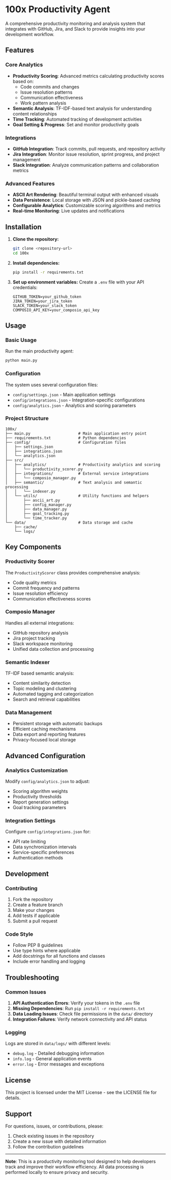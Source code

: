 # 100x Productivity Agent

A comprehensive productivity monitoring and analysis system that integrates with GitHub, Jira, and Slack to provide insights into your development workflow.

## Features

### Core Analytics
- **Productivity Scoring**: Advanced metrics calculating productivity scores based on:
  - Code commits and changes
  - Issue resolution patterns
  - Communication effectiveness
  - Work pattern analysis
- **Semantic Analysis**: TF-IDF-based text analysis for understanding content relationships
- **Time Tracking**: Automated tracking of development activities
- **Goal Setting & Progress**: Set and monitor productivity goals

### Integrations
- **GitHub Integration**: Track commits, pull requests, and repository activity
- **Jira Integration**: Monitor issue resolution, sprint progress, and project management
- **Slack Integration**: Analyze communication patterns and collaboration metrics

### Advanced Features
- **ASCII Art Rendering**: Beautiful terminal output with enhanced visuals
- **Data Persistence**: Local storage with JSON and pickle-based caching
- **Configurable Analytics**: Customizable scoring algorithms and metrics
- **Real-time Monitoring**: Live updates and notifications

## Installation

1. **Clone the repository:**
   ```bash
   git clone <repository-url>
   cd 100x
   ```

2. **Install dependencies:**
   ```bash
   pip install -r requirements.txt
   ```

3. **Set up environment variables:**
   Create a `.env` file with your API credentials:
   ```
   GITHUB_TOKEN=your_github_token
   JIRA_TOKEN=your_jira_token
   SLACK_TOKEN=your_slack_token
   COMPOSIO_API_KEY=your_composio_api_key
   ```

## Usage

### Basic Usage

Run the main productivity agent:
```bash
python main.py
```

### Configuration

The system uses several configuration files:
- `config/settings.json` - Main application settings
- `config/integrations.json` - Integration-specific configurations
- `config/analytics.json` - Analytics and scoring parameters

### Project Structure

```
100x/
├── main.py                     # Main application entry point
├── requirements.txt            # Python dependencies
├── config/                     # Configuration files
│   ├── settings.json
│   ├── integrations.json
│   └── analytics.json
├── src/
│   ├── analytics/              # Productivity analytics and scoring
│   │   └── productivity_scorer.py
│   ├── integrations/           # External service integrations
│   │   └── composio_manager.py
│   ├── semantic/               # Text analysis and semantic processing
│   │   └── indexer.py
│   └── utils/                  # Utility functions and helpers
│       ├── ascii_art.py
│       ├── config_manager.py
│       ├── data_manager.py
│       ├── goal_tracking.py
│       └── time_tracker.py
└── data/                       # Data storage and cache
    ├── cache/
    └── logs/
```

## Key Components

### Productivity Scorer
The `ProductivityScorer` class provides comprehensive analysis:
- Code quality metrics
- Commit frequency and patterns
- Issue resolution efficiency
- Communication effectiveness scores

### Composio Manager
Handles all external integrations:
- GitHub repository analysis
- Jira project tracking
- Slack workspace monitoring
- Unified data collection and processing

### Semantic Indexer
TF-IDF based semantic analysis:
- Content similarity detection
- Topic modeling and clustering
- Automated tagging and categorization
- Search and retrieval capabilities

### Data Management
- Persistent storage with automatic backups
- Efficient caching mechanisms
- Data export and reporting features
- Privacy-focused local storage

## Advanced Configuration

### Analytics Customization
Modify `config/analytics.json` to adjust:
- Scoring algorithm weights
- Productivity thresholds
- Report generation settings
- Goal tracking parameters

### Integration Settings
Configure `config/integrations.json` for:
- API rate limiting
- Data synchronization intervals
- Service-specific preferences
- Authentication methods

## Development

### Contributing
1. Fork the repository
2. Create a feature branch
3. Make your changes
4. Add tests if applicable
5. Submit a pull request

### Code Style
- Follow PEP 8 guidelines
- Use type hints where applicable
- Add docstrings for all functions and classes
- Include error handling and logging

## Troubleshooting

### Common Issues
1. **API Authentication Errors**: Verify your tokens in the `.env` file
2. **Missing Dependencies**: Run `pip install -r requirements.txt`
3. **Data Loading Issues**: Check file permissions in the `data/` directory
4. **Integration Failures**: Verify network connectivity and API status

### Logging
Logs are stored in `data/logs/` with different levels:
- `debug.log` - Detailed debugging information
- `info.log` - General application events
- `error.log` - Error messages and exceptions

## License

This project is licensed under the MIT License - see the LICENSE file for details.

## Support

For questions, issues, or contributions, please:
1. Check existing issues in the repository
2. Create a new issue with detailed information
3. Follow the contribution guidelines

---

**Note**: This is a productivity monitoring tool designed to help developers track and improve their workflow efficiency. All data processing is performed locally to ensure privacy and security.